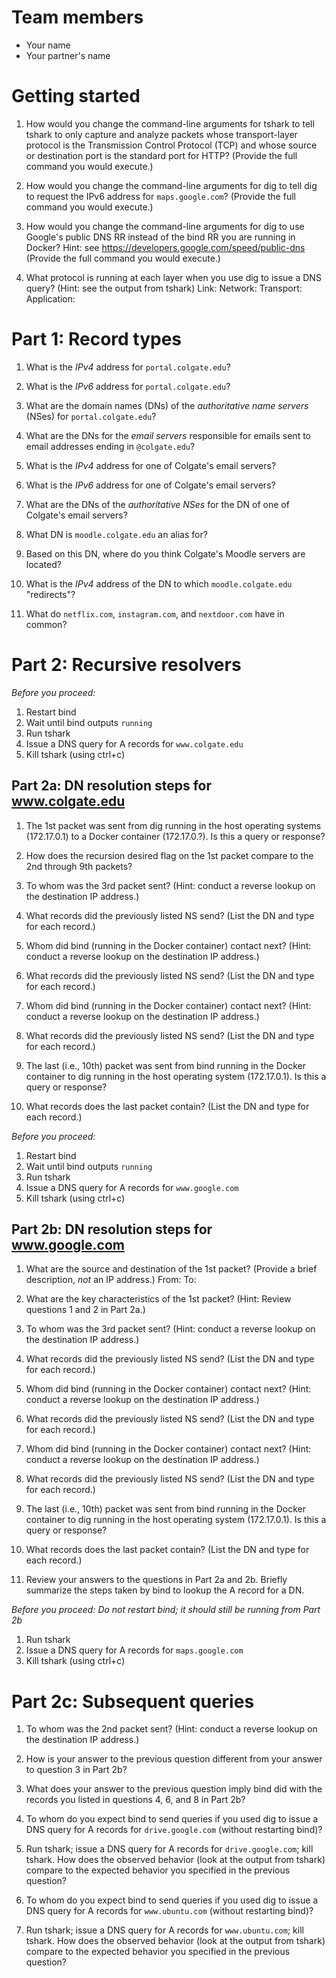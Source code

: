 # Team members
* Your name
* Your partner's name

# Getting started
1. How would you change the command-line arguments for tshark to tell tshark to
only capture and analyze packets whose transport-layer protocol is the
Transmission Control Protocol (TCP) and whose source or destination port is
the standard port for HTTP? (Provide the full command you would execute.)


2. How would you change the command-line arguments for dig to tell dig to
request the IPv6 address for `maps.google.com`? (Provide the full command you
would execute.)


3. How would you change the command-line arguments for dig to use Google's
public DNS RR instead of the bind RR you are running in Docker? Hint: see
https://developers.google.com/speed/public-dns (Provide the full command you would execute.)


4. What protocol is running at each layer when you use dig to issue a DNS
query? (Hint: see the output from tshark)
Link: 
Network: 
Transport: 
Application: 


# Part 1: Record types
1. What is the *IPv4* address for `portal.colgate.edu`?


2. What is the *IPv6* address for `portal.colgate.edu`?


3. What are the domain names (DNs) of the *authoritative name servers* (NSes)
for `portal.colgate.edu`?


4. What are the DNs for the *email servers* responsible for emails sent to email
addresses ending in `@colgate.edu`?


5. What is the *IPv4* address for one of Colgate's email servers?


6. What is the *IPv6* address for one of Colgate's email servers?


7. What are the DNs of the *authoritative NSes* for the DN of one of Colgate's
email servers?


8. What DN is `moodle.colgate.edu` an alias for?


9. Based on this DN, where do you think Colgate's Moodle servers are located?


10. What is the *IPv4* address of the DN to which `moodle.colgate.edu` "redirects"?

11. What do `netflix.com`, `instagram.com`, and `nextdoor.com` have in common?


# Part 2: Recursive resolvers
*Before you proceed:*
1. Restart bind
2. Wait until bind outputs `running`
3. Run tshark
4. Issue a DNS query for A records for `www.colgate.edu`
5. Kill tshark (using ctrl+c)

## Part 2a: DN resolution steps for www.colgate.edu
1. The 1st packet was sent from dig running in the host operating systems
(172.17.0.1) to a Docker container (172.17.0.?). Is this a query or response?


2. How does the recursion desired flag on the 1st packet compare to the 2nd
through 9th packets?


3. To whom was the 3rd packet sent? (Hint: conduct a reverse lookup on the
destination IP address.)


4. What records did the previously listed NS send? (List the DN and type for
each record.)


5. Whom did bind (running in the Docker container) contact next? (Hint: conduct
a reverse lookup on the destination IP address.)


6. What records did the previously listed NS send? (List the DN and type for
each record.)


7. Whom did bind (running in the Docker container) contact next? (Hint: conduct
a reverse lookup on the destination IP address.)


8. What records did the previously listed NS send? (List the DN and type for
each record.)


9. The last (i.e., 10th) packet was sent from bind running in the Docker
container to dig running in the host operating system (172.17.0.1). Is this a
query or response?


10. What records does the last packet contain? (List the DN and type for each
record.)



*Before you proceed:*
1. Restart bind
2. Wait until bind outputs `running`
3. Run tshark 
4. Issue a DNS query for A records for `www.google.com`
5. Kill tshark (using ctrl+c)

## Part 2b: DN resolution steps for www.google.com
1. What are the source and destination of the 1st packet? (Provide a brief
description, *not* an IP address.)
From: 
To:

2. What are the key characteristics of the 1st packet? (Hint: Review questions 
1 and 2 in Part 2a.)


3. To whom was the 3rd packet sent? (Hint: conduct a reverse lookup on the
destination IP address.)


4. What records did the previously listed NS send? (List the DN and type for
each record.)


5. Whom did bind (running in the Docker container) contact next? (Hint: conduct
a reverse lookup on the destination IP address.)


6. What records did the previously listed NS send? (List the DN and type for
each record.)


7. Whom did bind (running in the Docker container) contact next? (Hint: conduct
a reverse lookup on the destination IP address.)


8. What records did the previously listed NS send? (List the DN and type for
each record.)


9. The last (i.e., 10th) packet was sent from bind running in the Docker
container to dig running in the host operating system (172.17.0.1). Is this a
query or response?


10. What records does the last packet contain? (List the DN and type for each
record.)


11. Review your answers to the questions in Part 2a and 2b. Briefly summarize
the steps taken by bind to lookup the A record for a DN.


*Before you proceed:*
*Do not restart bind; it should still be running from Part 2b*
1. Run tshark
2. Issue a DNS query for A records for `maps.google.com`
3. Kill tshark (using ctrl+c)

# Part 2c: Subsequent queries
1. To whom was the 2nd packet sent? (Hint: conduct a reverse lookup on the
destination IP address.)


2. How is your answer to the previous question different from your answer to
question 3 in Part 2b?


3. What does your answer to the previous question imply bind did with the
records you listed in questions 4, 6, and 8 in Part 2b?


4. To whom do you expect bind to send queries if you used dig to issue a DNS
query for A records for `drive.google.com` (without restarting bind)?


5. Run tshark; issue a DNS query for A records for `drive.google.com`; kill
tshark. How does the observed behavior (look at the output from tshark) compare
to the expected behavior you specified in the previous question?


6. To whom do you expect bind to send queries if you used dig to issue a DNS
query for A records for `www.ubuntu.com` (without restarting bind)?


7. Run tshark; issue a DNS query for A records for `www.ubuntu.com`; kill
tshark. How does the observed behavior (look at the output from tshark) compare
to the expected behavior you specified in the previous question?


